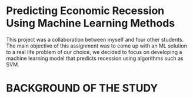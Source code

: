 # Predicting Economic Recession Using Machine Learning Methods
This project was a collaboration between myself and four other students. The main objective of this assignment was to come up with an ML solution to a real life problem of our choice, we decided to focus on developing a machine learning model that predicts recession using algorithms such as SVM.

# BACKGROUND OF THE STUDY

